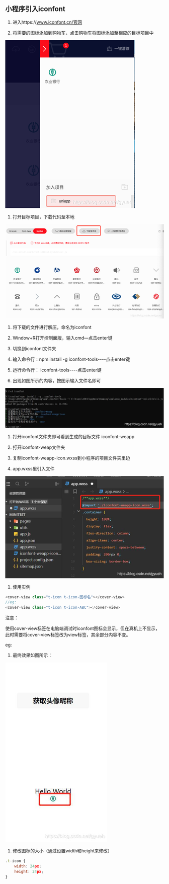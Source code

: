 ## 小程序引入iconfont

1. 进入https://www.iconfont.cn/官网

1. 将需要的图标添加到购物车，点击购物车将图标添加至相应的目标项目中

![](../assets/1659272792468.png)

1. 打开目标项目，下载代码至本地

![](../assets/1659272792491.png)

1. 将下载的文件进行解压，命名为iconfont

1. Window+R打开控制面版，输入cmd—点击enter键

1. 切换到iconfont文件夹

1. 输入命令行：npm install -g iconfont-tools----点击enter键

1. 运行命令行： iconfont-tools----点击enter键

1. 出现如图所示的内容，按图示输入文件名即可

![](../assets/1659272792506.jpeg)

1. 打开iconfont文件夹即可看到生成的目标文件 iconfont-weapp

1. 打开iconfont-weap文件夹

1. 复制iconfont-weapp-icon.wxss到小程序的项目文件夹里边

1. app.wxss里引入文件

![](../assets/1659272792522.jpeg)

1. 使用实例

```javascript
<cover-view class="t-icon t-icon-图标名"></cover-view>
//eg:
<cover-view class="t-icon t-icon-ABC"></cover-view>
```



注意：

使用cover-view标签在电脑端调试时iconfont图标会显示，但在真机上不显示，此时需要将cover-view标签改为view标签，其余部分内容不变。

eg:<view class="t-icon t-icon-ABC"></view>

1. 最终效果如图所示：

![](../assets/1659272792538.jpeg)

1. 修改图标的大小（通过设置width和height来修改）

```javascript
.t-icon {
    width: 24px; 
    height: 24px;
}
```
